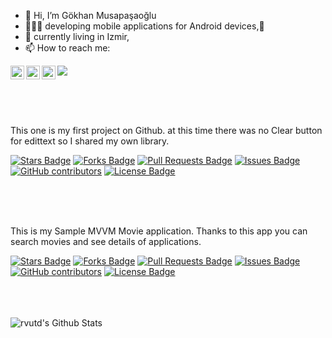 - 👋 Hi, I’m Gökhan Musapaşaoğlu
- 👨🏻‍💻 developing mobile applications for Android devices,🥸
- 🌱 currently living in Izmir,
- 📫 How to reach me:


<a target="_blank" href="https://www.instagram.com/gokhan_musapasaoglu//">
  <img align="left" alt="Gökhan's Instagram" width="22px" src="https://cdn.jsdelivr.net/npm/simple-icons@v3/icons/instagram.svg" />
</a>
<a target="_blank" href="https://www.linkedin.com/in/gokhanmusapasaoglu/">
  <img align="left" alt="Gökhan's LinkedIN" width="22px" src="https://raw.githubusercontent.com/peterthehan/peterthehan/master/assets/linkedin.svg" />
</a>
<a href="https://open.spotify.com/user/1199991630?si=aI_FyW9aTRShkbeyTny7Fg">
  <img align="left" alt="Gökhan's Spotify" width="22px" src="https://raw.githubusercontent.com/peterthehan/peterthehan/master/assets/spotify.svg" />
</a>

![](https://visitor-badge.glitch.me/badge?page_id=GhOsTTT.GhOsTTT)


<br />
<br />
<br />

This one is my first project on Github.
at this time there was no Clear button for edittext so I shared my own library.

<a href="https://github.com/GhOsTTT/editTextXbutton/stargazers"><img src="https://img.shields.io/github/stars/GhOsTTT/editTextXbutton" alt="Stars Badge"/></a>
<a href="https://github.com/GhOsTTT/editTextXbutton/network/members"><img src="https://img.shields.io/github/forks/GhOsTTT/editTextXbutton" alt="Forks Badge"/></a>
<a href="https://github.com/GhOsTTT/GhOsTTT-readme/pulls"><img src="https://img.shields.io/github/issues-pr/GhOsTTT/editTextXbutton" alt="Pull Requests Badge"/></a>
<a href="https://github.com/GhOsTTT/GhOsTTT-readme/issues"><img src="https://img.shields.io/github/issues/GhOsTTT/editTextXbutton" alt="Issues Badge"/></a>
<a href="https://github.com/GhOsTTT/GhOsTTT/graphs/contributors"><img alt="GitHub contributors" src="https://img.shields.io/github/contributors/GhOsTTT/editTextXbutton?color=2b9348"></a>
<a href="https://github.com/GhOsTTT/GhOsTTT/blob/master/LICENSE"><img src="https://img.shields.io/github/license/GhOsTTT/editTextXbutton?color=2b9348" alt="License Badge"/></a>

<br />
<br />
<br />


This is my Sample MVVM Movie application.
Thanks to this app you can search movies and see details of applications.

<a href="https://github.com/GhOsTTT/MvvmSampleApp/stargazers"><img src="https://img.shields.io/github/stars/GhOsTTT/MvvmSampleApp" alt="Stars Badge"/></a>
<a href="https://github.com/GhOsTTT/MvvmSampleApp/network/members"><img src="https://img.shields.io/github/forks/GhOsTTT/MvvmSampleApp" alt="Forks Badge"/></a>
<a href="https://github.com/GhOsTTT/MvvmSampleApp/pulls"><img src="https://img.shields.io/github/issues-pr/GhOsTTT/MvvmSampleApp" alt="Pull Requests Badge"/></a>
<a href="https://github.com/GhOsTTT/MvvmSampleApp/issues"><img src="https://img.shields.io/github/issues/GhOsTTT/MvvmSampleApp" alt="Issues Badge"/></a>
<a href="https://github.com/GhOsTTT/MvvmSampleApp/graphs/contributors"><img alt="GitHub contributors" src="https://img.shields.io/github/contributors/GhOsTTT/MvvmSampleApp?color=2b9348"></a>
<a href="https://github.com/GhOsTTT/MvvmSampleApp/blob/master/LICENSE"><img src="https://img.shields.io/github/license/GhOsTTT/MvvmSampleApp?color=2b9348" alt="License Badge"/></a>


<br />
<br />
<br />

<img align="left" alt="rvutd's Github Stats" src="https://github-readme-stats.vercel.app/api?username=GhOsTTT&show_icons=true&hide_border=true&theme=tokyonight" />

